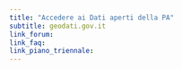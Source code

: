 ```yaml
---
title: "Accedere ai Dati aperti della PA"
subtitle: geodati.gov.it
link_forum:
link_faq:
link_piano_triennale:
---
```

